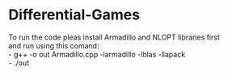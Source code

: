 # Differential-Games
 
To run the code pleas install Armadillo and NLOPT libraries first<br>
and run using this comand:<br>-  g++ -o out Armadillo.cpp -larmadillo -lblas -llapack<br>-  ./out
